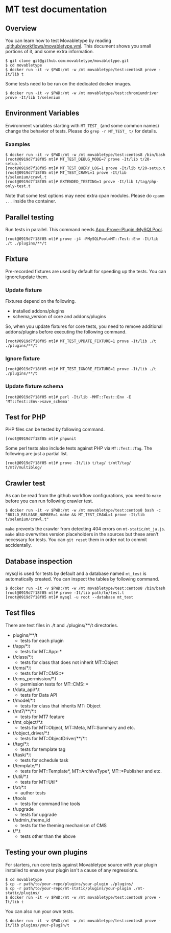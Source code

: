 # MT test documentation

## Overview

You can learn how to test Movabletype by reading 
[.github/workflows/movabletype.yml](https://github.com/movabletype/movabletype/blob/develop/.github/workflows/movabletype.yml).
This document shows you small portions of it, and some extra information.

```
$ git clone git@github.com:movabletype/movabletype.git
$ cd movabletype
$ docker run -it -v $PWD:/mt -w /mt movabletype/test:centos8 prove -It/lib t
```

Some tests need to be run on the dedicated docker images.

```
$ docker run -it -v $PWD:/mt -w /mt movabletype/test:chromiumdriver prove -It/lib t/selenium
```

## Environment Variables

Environment variables starting with `MT_TEST_` (and some common names) change the behavior of tests. Please do `grep -r MT_TEST_ t/` for
details.

### Examples

```
$ docker run -it -v $PWD:/mt -w /mt movabletype/test:centos8 /bin/bash
[root@0919d7f18f05 mt]# MT_TEST_DEBUG_MODE=7 prove -It/lib t/20-setup.t
[root@0919d7f18f05 mt]# MT_TEST_QUERY_LOG=1 prove -It/lib t/20-setup.t
[root@0919d7f18f05 mt]# MT_TEST_CRAWL=1 prove -It/lib t/selenium/crawl.t
[root@0919d7f18f05 mt]# EXTENDED_TESTING=1 prove -It/lib t/tag/php-only-test.t
```

Note that some test options may need extra cpan modules. Please do `cpanm ...` inside the container.

## Parallel testing

Run tests in parallel. This command needs [App::Prove::Plugin::MySQLPool](https://metacpan.org/pod/App::Prove::Plugin::MySQLPool).

```
[root@0919d7f18f05 mt]# prove -j4 -PMySQLPool=MT::Test::Env -It/lib ./t ./plugins/**/t
```

## Fixture

Pre-recorded fixtures are used by default for speeding up the tests. You can ignore/update them.

### Update fixture

Fixtures depend on the following.
* installed addons/plugins
* schema_version of core and addons/plugins

So, when you update fixtures for core tests, you need to remove additional addons/plugins before executing the following command.

```
[root@0919d7f18f05 mt]# MT_TEST_UPDATE_FIXTURE=1 prove -It/lib ./t ./plugins/**/t
```

### Ignore fixture

```
[root@0919d7f18f05 mt]# MT_TEST_IGNORE_FIXTURE=1 prove -It/lib ./t ./plugins/**/t
```

### Update fixture schema

```
[root@0919d7f18f05 mt]# perl -It/lib -MMT::Test::Env -E 'MT::Test::Env->save_schema'
```

## Test for PHP

PHP files can be tested by following command.

```
[root@0919d7f18f05 mt]# phpunit
```

Some perl tests also include tests against PHP via `MT::Test::Tag`. The following are just a partial list.

```
[root@0919d7f18f05 mt]# prove -It/lib t/tag/ t/mt7/tag/ t/mt7/multiblog/
```

## Crawler test

As can be read from the github workflow configurations, you need to `make` before you can run following crawler test.

```
$ docker run -it -v $PWD:/mt -w /mt movabletype/test:centos8 bash -c "BUILD_RELEASE_NUMBER=1 make && MT_TEST_CRAWL=1 prove -It/lib t/selenium/crawl.t"
```

`make` prevents the crawler from detecting 404 errors on `mt-static/mt_ja.js`.
`make` also overwrites version placeholders in the sources but these aren't necessary for tests. You can `git reset` them
in order not to commit accidentally.

## Database inspection

mysql is used for tests by default and a database named `mt_test` is automatically created.
You can inspect the tables by following command.

```
$ docker run -it -v $PWD:/mt -w /mt movabletype/test:centos8 /bin/bash
[root@0919d7f18f05 mt]# prove -It/lib path/to/test.t
[root@0919d7f18f05 mt]# mysql -u root --database mt_test
```

## Test files

There are test files in ./t and ./plugins/**/t directories.

* plugins/**/t
  * tests for each plugin
* t/app/*.t
  * tests for MT::App::*
* t/class/*.t
  * tests for class that does not inherit MT::Object
* t/cms/*.t
  * tests for MT::CMS::*
* t/cms_permission/*.t
  * permission tests for MT::CMS::*
* t/data_api/*.t
  * tests for Data API
* t/model/*.t
  * tests for class that inherits MT::Object
* t/mt7/**/*.t
  * tests for MT7 feature
* t/mt_object/*.t
  * tests for MT::Object, MT::Meta, MT::Summary and etc.
* t/object_driver/*.t
  * tests for MT::ObjectDriver/**/*.t
* t/tag/*.t
  * tests for template tag
* t/task/*.t
  * tests for schedule task
* t/template/*.t
  * tests for MT::Template*, MT::ArchiveType*, MT::*Publisher and etc.
* t/util/*.t
  * tests for MT::Util*
* t/xt/*.t
  * author tests
* t/tools
  * tests for command line tools
* t/upgrade
  * tests for upgrade
* t/admin_theme_id
  * tests for the theming mechanism of CMS
* t/*.t
  * tests other than the above

## Testing your own plugins

For starters, run core tests against Movabletype source with your plugin installed to ensure your plugin
isn't a cause of any regressions.

```
$ cd movabletype
$ cp -r path/to/your-repo/plugins/your-plugin ./plugins/
$ cp -r path/to/your-repo/mt-static/plugins/your-plugin ./mt-static/plugins/
$ docker run -it -v $PWD:/mt -w /mt movabletype/test:centos8 prove -It/lib t
```

You can also run your own tests.

```
$ docker run -it -v $PWD:/mt -w /mt movabletype/test:centos8 prove -It/lib plugins/your-plugin/t
```
